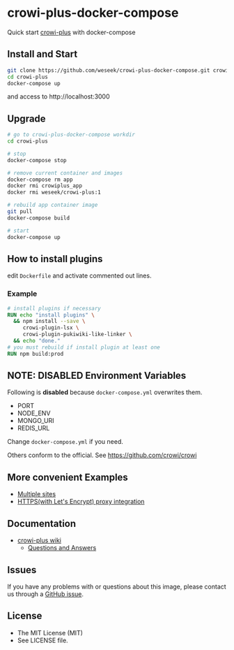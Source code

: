 crowi-plus-docker-compose
=========================

Quick start [crowi-plus](https://github.com/weseek/crowi-plus) with docker-compose

Install and Start
------------------

```bash
git clone https://github.com/weseek/crowi-plus-docker-compose.git crowi-plus
cd crowi-plus
docker-compose up
```

and access to http://localhost:3000


Upgrade
-------

```bash
# go to crowi-plus-docker-compose workdir
cd crowi-plus

# stop
docker-compose stop

# remove current container and images
docker-compose rm app
docker rmi crowiplus_app
docker rmi weseek/crowi-plus:1

# rebuild app container image
git pull
docker-compose build

# start
docker-compose up
```

How to install plugins
-----------------------

edit `Dockerfile` and activate commented out lines.

### Example

```dockerfile
# install plugins if necessary
RUN echo "install plugins" \
  && npm install --save \
     crowi-plugin-lsx \
     crowi-plugin-pukiwiki-like-linker \
  && echo "done."
# you must rebuild if install plugin at least one
RUN npm build:prod
```

NOTE: DISABLED Environment Variables
-------------------------------------

Following is **disabled** because `docker-compose.yml` overwrites them.

- PORT
- NODE_ENV
- MONGO_URI
- REDIS_URL

Change `docker-compose.yml` if you need.

Others conform to the official.
See https://github.com/crowi/crowi


More convenient Examples
-------------------------

* [Multiple sites](https://github.com/weseek/crowi-plus-docker-compose/tree/master/examples/multi-app)
* [HTTPS(with Let's Encrypt) proxy integration](https://github.com/weseek/crowi-plus-docker-compose/tree/master/examples/https-portal)


Documentation
--------------

* [crowi-plus wiki](https://github.com/weseek/crowi-plus/wiki)
  * [Questions and Answers](https://github.com/weseek/crowi-plus/wiki/Questions-and-Answers)
  
  
Issues
------

If you have any problems with or questions about this image, please contact us through a [GitHub issue](https://github.com/weseek/crowi-plus-docker-compose/issues).


License
---------

* The MIT License (MIT)
* See LICENSE file.
